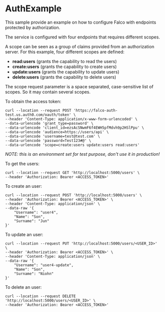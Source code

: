 # AuthExample

This sample provide an example on how to configure Falco with endpoints protected by authorization.

The service is configured with four endpoints that requires different scopes.

A scope can be seen as a group of claims provided from an authorization server.
For this example, four different scopes are defined:
- **read:users** (grants the capability to read the users)
- **create:users** (grants the capability to create users)
- **update:users** (grants the capability to update users)
- **delete:users** (grants the capability to delete users)

The scope request parameter is a space separated, case-sensitive list of scopes. So it may contain several scopes.

To obtain the access token:
```shell
curl --location --request POST 'https://falco-auth-test.us.auth0.com/oauth/token' \
--header 'Content-Type: application/x-www-form-urlencoded' \
--data-urlencode 'grant_type=password' \
--data-urlencode 'client_id=ezsAcSNwmF6f4EWH5pfMdvh9p2HSlPpu' \
--data-urlencode 'audience=https://users/api' \
--data-urlencode 'username=test@test.com' \
--data-urlencode 'password=Test123#@' \
--data-urlencode 'scope=create:users update:users read:users'
```
*NOTE: this is an environment set for test purpose, don't use it in production!*

To get the users:
```shell
curl --location --request GET 'http://localhost:5000/users' \
--header 'Authorization: Bearer <ACCESS_TOKEN>'
```

To create an user:
```shell
curl --location --request POST 'http://localhost:5000/users' \
--header 'Authorization: Bearer <ACCESS_TOKEN>' \
--header 'Content-Type: application/json' \
--data-raw '{
    "Username": "user4",
    "Name": "Son",
    "Surname": "Jun"
}'
```

To update an user:
```shell
curl --location --request PUT 'http://localhost:5000/users/<USER_ID>' \
--header 'Authorization: Bearer <ACCESS_TOKEN>' \
--header 'Content-Type: application/json' \
--data-raw '{
    "Username": "user4-update",
    "Name": "Son",
    "Surname": "Niohn"
}'
```

To delete an user:
```shell
curl --location --request DELETE 'http://localhost:5000/users/<USER_ID>' \
--header 'Authorization: Bearer <ACCESS_TOKEN>'
```